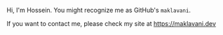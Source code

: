 Hi, I'm Hossein. You might recognize me as GitHub's `maklavani`.

If you want to contact me, please check my site at https://maklavani.dev
